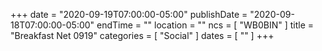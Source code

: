+++
date = "2020-09-19T07:00:00-05:00"
publishDate = "2020-09-18T07:00:00-05:00"
endTime = ""
location = ""
ncs = [ "WB0BIN" ]
title = "Breakfast Net 0919"
categories = [ "Social" ]
dates = [ "" ]
+++
